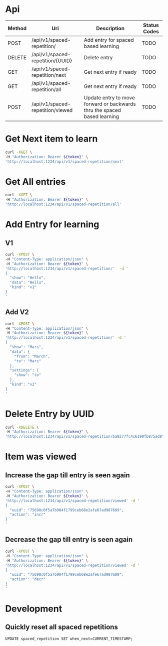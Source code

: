 # Api

| Method | Uri | Description | Status Codes |
| --- | --- | --- | --- |
| POST | /api/v1/spaced-repetition/ | Add entry for spaced based learning | TODO |
| DELETE | /api/v1/spaced-repetition/{UUID} | Delete entry | TODO |
| GET | /api/v1/spaced-repetition/next | Get next entry if ready | TODO |
| GET | /api/v1/spaced-repetition/all | Get next entry if ready | TODO |
| POST | /api/v1/spaced-repetition/viewed | Update entry to move forward or backwards thru the spaced based learning | TODO |


# Get Next item to learn
```sh
curl -XGET \
-H "Authorization: Bearer ${token}" \
'http://localhost:1234/api/v1/spaced-repetition/next'
```

# Get All entries
```sh
curl -XGET \
-H "Authorization: Bearer ${token}" \
'http://localhost:1234/api/v1/spaced-repetition/all'
```



# Add Entry for learning
## V1
```sh
curl -XPOST \
-H "Content-Type: application/json" \
-H "Authorization: Bearer ${token}" \
'http://localhost:1234/api/v1/spaced-repetition/'  -d '
{
  "show": "Hello",
  "data": "Hello",
  "kind": "v1"
}
'
```

## Add V2
```sh
curl -XPOST \
-H "Content-Type: application/json" \
-H "Authorization: Bearer ${token}" \
'http://localhost:1234/api/v1/spaced-repetition/' -d '
{
  "show": "Mars",
  "data": {
    "from": "March",
    "to": "Mars"
  },
  "settings": {
    "show": "to"
  },
  "kind": "v2"
}
'
```


# Delete Entry by UUID
```sh
curl -XDELETE \
-H "Authorization: Bearer ${token}" \
'http://localhost:1234/api/v1/spaced-repetition/ba9277fc4c6190fb875ad8f9cee848dba699937f'
```


# Item was viewed
## Increase the gap till entry is seen again
```sh
curl -XPOST \
-H "Content-Type: application/json" \
-H "Authorization: Bearer ${token}" \
'http://localhost:1234/api/v1/spaced-repetition/viewed' -d '
{
  "uuid": "75698c0f5a7b904f1799ceb68e2afe67ad987689",
  "action": "incr"
}
'
```


## Decrease the gap till entry is seen again
```sh
curl -XPOST \
-H "Content-Type: application/json" \
-H "Authorization: Bearer ${token}" \
'http://localhost:1234/api/v1/spaced-repetition/viewed' -d '
{
  "uuid": "75698c0f5a7b904f1799ceb68e2afe67ad987689",
  "action": "decr"
}
'
```


# Development
## Quickly reset all spaced repetitions
```sh
UPDATE spaced_repetition SET when_next=CURRENT_TIMESTAMP;
```
